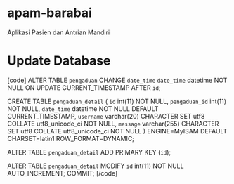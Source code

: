 # apam-barabai
Aplikasi Pasien dan Antrian Mandiri

Update Database
====================

[code]
ALTER TABLE `pengaduan`
CHANGE `date_time` `date_time` datetime NOT NULL ON UPDATE CURRENT_TIMESTAMP AFTER `id`;

CREATE TABLE `pengaduan_detail` (
  `id` int(11) NOT NULL,
  `pengaduan_id` int(11) NOT NULL,
  `date_time` datetime NOT NULL DEFAULT CURRENT_TIMESTAMP,
  `username` varchar(20) CHARACTER SET utf8 COLLATE utf8_unicode_ci NOT NULL,
  `message` varchar(255) CHARACTER SET utf8 COLLATE utf8_unicode_ci NOT NULL
) ENGINE=MyISAM DEFAULT CHARSET=latin1 ROW_FORMAT=DYNAMIC;

ALTER TABLE `pengaduan_detail`
  ADD PRIMARY KEY (`id`);

ALTER TABLE `pengaduan_detail`
  MODIFY `id` int(11) NOT NULL AUTO_INCREMENT;
COMMIT;
[/code]
